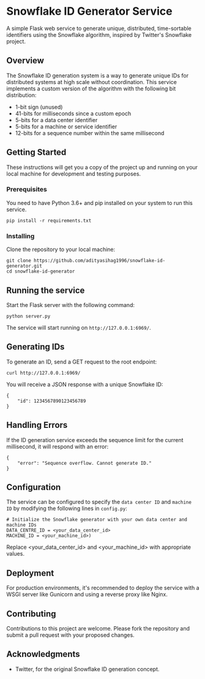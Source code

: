 # Snowflake ID Generator Service

A simple Flask web service to generate unique, distributed, time-sortable identifiers using the Snowflake algorithm, inspired by Twitter's Snowflake project.

## Overview

The Snowflake ID generation system is a way to generate unique IDs for distributed systems at high scale without coordination. This service implements a custom version of the algorithm with the following bit distribution:

- 1-bit sign (unused)
- 41-bits for milliseconds since a custom epoch
- 5-bits for a data center identifier
- 5-bits for a machine or service identifier
- 12-bits for a sequence number within the same millisecond

## Getting Started

These instructions will get you a copy of the project up and running on your local machine for development and testing purposes.

### Prerequisites

You need to have Python 3.6+ and pip installed on your system to run this service.
```
pip install -r requirements.txt
```

### Installing

Clone the repository to your local machine:

```
git clone https://github.com/adityasihag1996/snowflake-id-generator.git
cd snowflake-id-generator
```

## Running the service
Start the Flask server with the following command:

```
python server.py
```
The service will start running on `http://127.0.0.1:6969/`.

## Generating IDs
To generate an ID, send a GET request to the root endpoint:

```
curl http://127.0.0.1:6969/
```
You will receive a JSON response with a unique Snowflake ID:

```
{
    "id": 1234567890123456789
}
```

## Handling Errors
If the ID generation service exceeds the sequence limit for the current millisecond, it will respond with an error:

```
{
    "error": "Sequence overflow. Cannot generate ID."
}
```

## Configuration
The service can be configured to specify the `data center ID` and `machine ID` by modifying the following lines in `config.py`:

```
# Initialize the Snowflake generator with your own data center and machine IDs
DATA_CENTRE_ID = <your_data_center_id>
MACHINE_ID = <your_machine_id>)
```
Replace <your_data_center_id> and <your_machine_id> with appropriate values.

## Deployment
For production environments, it's recommended to deploy the service with a WSGI server like Gunicorn and using a reverse proxy like Nginx.

## Contributing
Contributions to this project are welcome. Please fork the repository and submit a pull request with your proposed changes.

## Acknowledgments
+ Twitter, for the original Snowflake ID generation concept.
